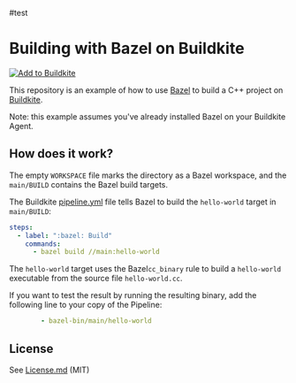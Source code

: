 #test

# Building with Bazel on Buildkite

[![Add to Buildkite](https://buildkite.com/button.svg)](https://buildkite.com/new)

This repository is an example of how to use [Bazel](https://www.bazel.build/) to build a C++ project on [Buildkite](https://buildkite.com/).

Note: this example assumes you've already installed Bazel on your Buildkite Agent.

## How does it work?

The empty `WORKSPACE` file marks the directory as a Bazel workspace, and the `main/BUILD` contains the Bazel build targets.

The Buildkite [pipeline.yml](.buildkite/pipeline.yml) file tells Bazel to build the `hello-world` target in `main/BUILD`:

```yml
steps:
  - label: ":bazel: Build"
    commands:
      - bazel build //main:hello-world
```

The `hello-world` target uses the Bazel`cc_binary` rule to build a `hello-world` executable from the source file `hello-world.cc`.

If you want to test the result by running the resulting binary, add the following line to your copy of the Pipeline:

```yml
        - bazel-bin/main/hello-world
```

## License

See [License.md](License.md) (MIT)
